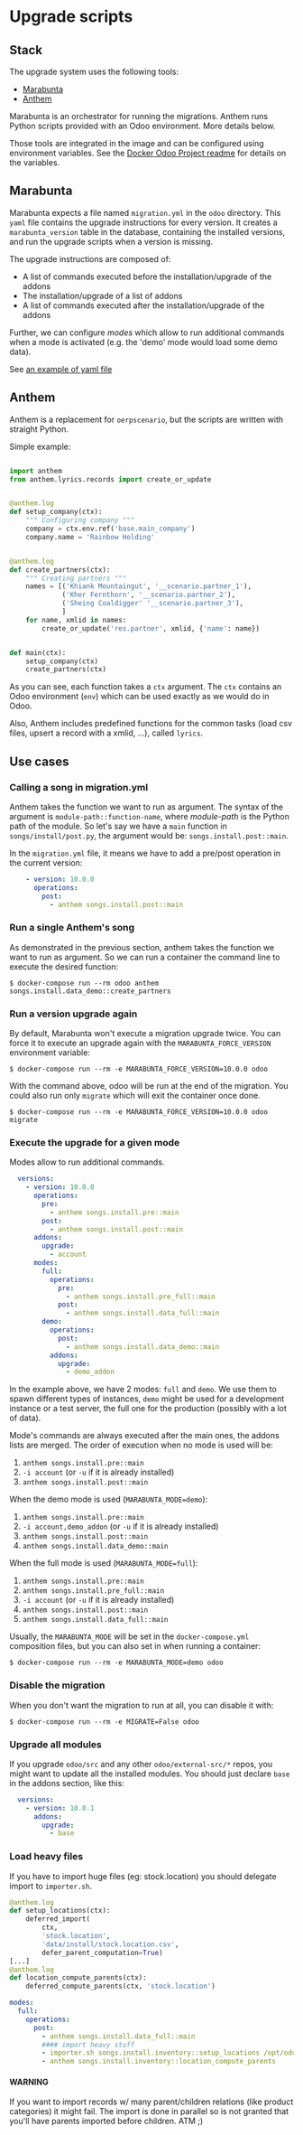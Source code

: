 <!--
This file has been generated with 'invoke project.sync'.
Do not modify. Any manual change will be lost.
Please propose your modification on
https://github.com/camptocamp/odoo-template instead.
-->
# Upgrade scripts

## Stack

The upgrade system uses the following tools:

* [Marabunta](https://github.com/camptocamp/marabunta)
* [Anthem](https://github.com/camptocamp/anthem)

Marabunta is an orchestrator for running the migrations. Anthem runs Python
scripts provided with an Odoo environment. More details below.

Those tools are integrated in the image and can be configured using environment
variables. See the [Docker Odoo Project
readme](https://github.com/camptocamp/docker-odoo-project/#environment-variables)
for details on the variables.

## Marabunta

Marabunta expects a file named `migration.yml` in the `odoo` directory.
This `yaml` file contains the upgrade instructions for every version.
It creates a `marabunta_version` table in the database, containing the
installed versions, and run the upgrade scripts when a version is missing.

The upgrade instructions are composed of:
 * A list of commands executed before the installation/upgrade of the addons
 * The installation/upgrade of a list of addons
 * A list of commands executed after the installation/upgrade of the addons

Further, we can configure *modes* which allow to run additional commands when a
mode is activated (e.g. the 'demo' mode would load some demo data).

See [an example of yaml
file](https://github.com/camptocamp/marabunta/blob/master/marabunta/parser.py#L14-L61)

## Anthem

Anthem is a replacement for `oerpscenario`, but the scripts are written with
straight Python.

Simple example:

```python

import anthem
from anthem.lyrics.records import create_or_update


@anthem.log
def setup_company(ctx):
    """ Configuring company """
    company = ctx.env.ref('base.main_company')
    company.name = 'Rainbow Holding'


@anthem.log
def create_partners(ctx):
    """ Creating partners """
    names = [('Khiank Mountaingut', '__scenario.partner_1'),
             ('Kher Fernthorn', '__scenario.partner_2'),
             ('Sheing Coaldigger' '__scenario.partner_3'),
             ]
    for name, xmlid in names:
        create_or_update('res.partner', xmlid, {'name': name})


def main(ctx):
    setup_company(ctx)
    create_partners(ctx)

```

As you can see, each function takes a `ctx` argument. The `ctx` contains an
Odoo environment (`env`) which can be used exactly as we would do in Odoo.

Also, Anthem includes predefined functions for the common tasks (load csv
files, upsert a record with a xmlid, ...), called `lyrics`.

## Use cases

### Calling a song in migration.yml

Anthem takes the function we want to run as argument.
The syntax of the argument is `module-path::function-name`, where *module-path*
is the Python path of the module. So let's say we have a `main` function in
`songs/install/post.py`, the argument would be: `songs.install.post::main`.

In the `migration.yml` file, it means we have to add a pre/post operation in
the current version:

```yaml
    - version: 10.0.0
      operations:
        post:
          - anthem songs.install.post::main
```

### Run a single Anthem's song

As demonstrated in the previous section, anthem takes the function we want to
run as argument. So we can run a container the command line to execute the
desired function:

```
$ docker-compose run --rm odoo anthem songs.install.data_demo::create_partners
```

### Run a version upgrade again

By default, Marabunta won't execute a migration upgrade twice.
You can force it to execute an upgrade again with the `MARABUNTA_FORCE_VERSION`
environment variable:

```
$ docker-compose run --rm -e MARABUNTA_FORCE_VERSION=10.0.0 odoo
```

With the command above, odoo will be run at the end of the migration.
You could also run only `migrate` which will exit the container once done.

```
$ docker-compose run --rm -e MARABUNTA_FORCE_VERSION=10.0.0 odoo migrate
```

### Execute the upgrade for a given mode

Modes allow to run additional commands.

```yaml
  versions:
    - version: 10.0.0
      operations:
        pre:
          - anthem songs.install.pre::main
        post:
          - anthem songs.install.post::main
      addons:
        upgrade:
          - account
      modes:
        full:
          operations:
            pre:
              - anthem songs.install.pre_full::main
            post:
              - anthem songs.install.data_full::main
        demo:
          operations:
            post:
              - anthem songs.install.data_demo::main
          addons:
            upgrade:
              - demo_addon
```

In the example above, we have 2 modes: `full` and `demo`. We use them to spawn
different types of instances, `demo` might be used for a development instance
or a test server, the full one for the production (possibly with a lot of
data).

Mode's commands are always executed after the main ones, the addons lists are merged.
The order of execution when no mode is used will be:

1. `anthem songs.install.pre::main`
2. `-i account` (or `-u` if it is already installed)
3. `anthem songs.install.post::main`

When the demo mode is used (`MARABUNTA_MODE=demo`):

1. `anthem songs.install.pre::main`
2. `-i account,demo_addon` (or `-u` if it is already installed)
3. `anthem songs.install.post::main`
4. `anthem songs.install.data_demo::main`

When the full mode is used (`MARABUNTA_MODE=full`):

1. `anthem songs.install.pre::main`
1. `anthem songs.install.pre_full::main`
2. `-i account` (or `-u` if it is already installed)
3. `anthem songs.install.post::main`
4. `anthem songs.install.data_full::main`

Usually, the `MARABUNTA_MODE` will be set in the `docker-compose.yml`
composition files, but you can also set in when running a container:

```
$ docker-compose run --rm -e MARABUNTA_MODE=demo odoo
```

### Disable the migration

When you don't want the migration to run at all, you can disable it with:

```
$ docker-compose run --rm -e MIGRATE=False odoo
```

### Upgrade all modules

If you upgrade `odoo/src` and any other `odoo/external-src/*` repos,
you might want to update all the installed modules.
You should just declare `base` in the addons section, like this:

```yaml
  versions:
    - version: 10.0.1
      addons:
        upgrade:
          - base
```

### Load heavy files

If you have to import huge files (eg: stock.location)
you should delegate import to `importer.sh`.

```python
@anthem.log
def setup_locations(ctx):
    deferred_import(
        ctx,
        'stock.location',
        'data/install/stock.location.csv',
        defer_parent_computation=True)
[...]
@anthem.log
def location_compute_parents(ctx):
    deferred_compute_parents(ctx, 'stock.location')
```

```yaml
modes:
  full:
    operations:
      post:
        - anthem songs.install.data_full::main
        #### import heavy stuff
        - importer.sh songs.install.inventory::setup_locations /opt/odoo/data/install/stock.location.csv
        - anthem songs.install.inventory::location_compute_parents
```

#### WARNING

If you want to import records w/ many parent/children relations (like product categories) it might fail.
The import is done in parallel so is not granted that you'll have parents imported before children. ATM ;)
